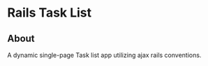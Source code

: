 # Rails Task List

## About

A dynamic single-page Task list app utilizing ajax rails conventions.

